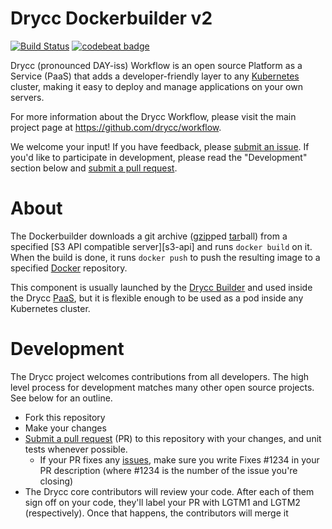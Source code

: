
# Drycc Dockerbuilder v2

[![Build Status](https://travis-ci.org/drycc/dockerbuilder.svg?branch=master)](https://travis-ci.org/drycc/dockerbuilder)
[![codebeat badge](https://codebeat.co/badges/6ffd3a33-b121-4d5b-85e9-f040eb37ad42)](https://codebeat.co/projects/github-com-drycc-dockerbuilder-master)

Drycc (pronounced DAY-iss) Workflow is an open source Platform as a Service (PaaS) that adds a developer-friendly layer to any [Kubernetes](http://kubernetes.io) cluster, making it easy to deploy and manage applications on your own servers.

For more information about the Drycc Workflow, please visit the main project page at https://github.com/drycc/workflow.

We welcome your input! If you have feedback, please [submit an issue][issues]. If you'd like to participate in development, please read the "Development" section below and [submit a pull request][prs].

[issues]: https://github.com/drycc/workflow/issues
[prs]: https://github.com/drycc/workflow/pulls

# About

The Dockerbuilder downloads a git archive ([gzip](http://www.gzip.org/)ped [tar](https://www.gnu.org/software/tar/)ball) from a specified [S3 API compatible server][s3-api] and runs `docker build` on it. When the build is done, it runs `docker push` to push the resulting image to a specified [Docker](https://www.docker.com/) repository.

This component is usually launched by the [Drycc Builder](https://github.com/drycc/builder) and used inside the Drycc [PaaS](https://en.wikipedia.org/wiki/Platform_as_a_service), but it is flexible enough to be used as a pod inside any Kubernetes cluster.

# Development

The Drycc project welcomes contributions from all developers. The high level process for development matches many other open source projects. See below for an outline.

* Fork this repository
* Make your changes
* [Submit a pull request][prs] (PR) to this repository with your changes, and unit tests whenever possible.
  * If your PR fixes any [issues][issues], make sure you write Fixes #1234 in your PR description (where #1234 is the number of the issue you're closing)
* The Drycc core contributors will review your code. After each of them sign off on your code, they'll label your PR with LGTM1 and LGTM2 (respectively). Once that happens, the contributors will merge it

[issues]: https://github.com/drycc/workflow/issues
[prs]: https://github.com/drycc/workflow/pulls
[v2.18]: https://github.com/drycc/workflow/releases/tag/v2.18.0
